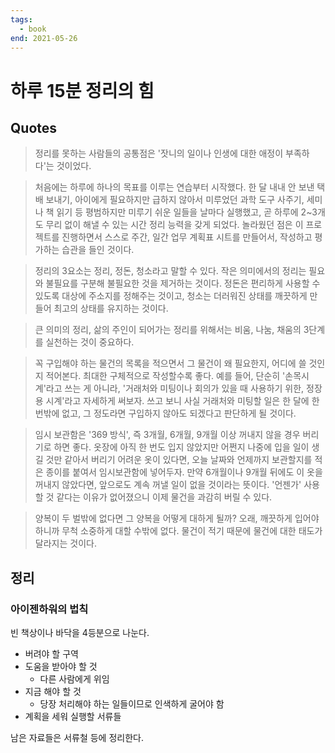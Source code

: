 ```yaml
---
tags:
  - book
end: 2021-05-26
---
```


# 하루 15분 정리의 힘

## Quotes

> 정리를 못하는 사람들의 공통점은 '잣니의 일이나 인생에 대한 애정이 부족하다'는 것이었다.

> 처음에는 하루에 하나의 목표를 이루는 연습부터 시작했다. 한 달 내내 안 보낸 택배 보내기, 아이에게 필요하지만 급하지 않아서 미루었던 과학 도구 사주기, 세미나 책 읽기 등 평범하지만 미루기 쉬운 일들을 날마다 실행했고, 곧 하루에 2~3개도 무리 없이 해낼 수 있는 시간 정리 능력을 갖게 되었다. 놀라웠던 점은 이 프로젝트를 진행하면서 스스로 주간, 일간 업무 계획표 시트를 만들어서, 작성하고 평가하는 습관을 들인 것이다.

> 정리의 3요소는 정리, 정돈, 청소라고 말할 수 있다. 작은 의미에서의 정리는 필요와 불필요를 구분해 불필요한 것을 제거하는 것이다. 정돈은 편리하게 사용할 수 있도록 대상에 주소지를 정해주는 것이고, 청소는 더러워진 상태를 깨끗하게 만들어 최고의 상태를 유지하는 것이다.

> 큰 의미의 정리, 삶의 주인이 되어가는 정리를 위해서는 비움, 나눔, 채움의 3단계를 실천하는 것이 중요하다.

> 꼭 구입해야 하는 물건의 목록을 적으면서 그 물건이 왜 필요한지, 어디에 쓸 것인지 적어본다. 최대한 구체적으로 작성할수록 좋다. 예를 들어, 단순히 '손목시계'라고 쓰는 게 아니라, '거래처와 미팅이나 회의가 있을 때 사용하기 위한, 정장용 시계'라고 자세하게 써보자. 쓰고 보니 사실 거래처와 미팅할 일은 한 달에 한 번밖에 없고, 그 정도라면 구입하지 않아도 되겠다고 판단하게 될 것이다.

> 임시 보관함은 '369 방식', 즉 3개월, 6개월, 9개월 이상 꺼내지 않을 경우 버리기로 하면 좋다. 옷장에 아직 한 번도 입지 않았지만 어쩐지 나중에 입을 일이 생길 것만 같아서 버리기 어려운 옷이 있다면, 오늘 날짜와 언제까지 보관할지를 적은 종이를 붙여서 임시보관함에 넣어두자. 만약 6개월이나 9개월 뒤에도 이 옷을 꺼내지 않았다면, 앞으로도 계속 꺼낼 일이 없을 것이라는 뜻이다. '언젠가' 사용할 것 같다는 이유가 없어졌으니 이제 물건을 과감히 버릴 수 있다.

> 양복이 두 벌밖에 없다면 그 양복을 어떻게 대하게 될까? 오래, 깨끗하게 입어야 하니까 무척 소중하게 대할 수밖에 없다. 물건이 적기 때문에 물건에 대한 태도가 달라지는 것이다.

## 정리

### 아이젠하워의 법칙

빈 책상이나 바닥을 4등분으로 나눈다.

- 버려야 할 구역
- 도움을 받아야 할 것
	- 다른 사람에게 위임
- 지금 해야 할 것
	- 당장 처리해야 하는 일들이므로 인색하게 굴어야 함
- 계획을 세워 실행할 서류들

남은 자료들은 서류철 등에 정리한다.
